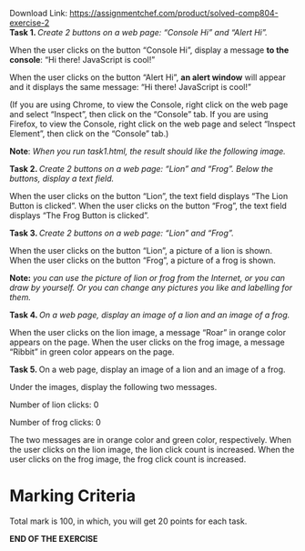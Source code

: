 Download Link: https://assignmentchef.com/product/solved-comp804-exercise-2
<br>
<strong>Task 1. </strong><em>Create 2 buttons on a web page: “Console Hi” and “Alert Hi”.</em>




When the user clicks on the button “Console Hi”, display a message <strong>to the console</strong>: “Hi there! JavaScript is cool!”

When the user clicks on the button “Alert Hi”, <strong>an alert window</strong> will appear and it displays the same message: “Hi there! JavaScript is cool!”

(If you are using Chrome, to view the Console, right click on the web page and select “Inspect”, then click on the “Console” tab. If you are using Firefox, to view the Console, right click on the web page and select “Inspect Element”, then click on the “Console” tab.)

<strong> </strong>

<strong>Note</strong>: <em>When you run </em><em>task1.html, the result should like the following image. </em>










<strong>Task 2. </strong><em>Create 2 buttons on a web page: “Lion” and “Frog”. Below the buttons, display a text field.</em>

When the user clicks on the button “Lion”, the text field displays “The Lion Button is clicked”. When the user clicks on the button “Frog”, the text field displays “The Frog Button is clicked”.










<strong>Task 3. </strong><em>Create 2 buttons on a web page: “Lion” and “Frog”. </em>

When the user clicks on the button “Lion”, a picture of a lion is shown. When the user clicks on the button “Frog”, a picture of a frog is shown.




<strong>Note:</strong> <em>you can use the picture of lion or frog from the Internet, or you can draw by yourself. Or you can change any pictures you like and labelling for them.</em>




<strong>Task 4. </strong><em>On a web page, display an image of a lion and an image of a frog.</em>

When the user clicks on the lion image, a message “Roar” in orange color appears on the page. When the user clicks on the frog image, a message “Ribbit” in green color appears on the page.




<strong>Task 5. </strong>On a web page, display an image of a lion and an image of a frog.

Under the images, display the following two messages.

Number of lion clicks: 0

Number of frog clicks: 0

The two messages are in orange color and green color, respectively. When the user clicks on the lion image, the lion click count is increased. When the user clicks on the frog image, the frog click count is increased.

<strong> </strong>

<h1>Marking Criteria</h1>

Total mark is 100, in which, you will get 20 points for each task.




<strong>END OF THE EXERCISE </strong>